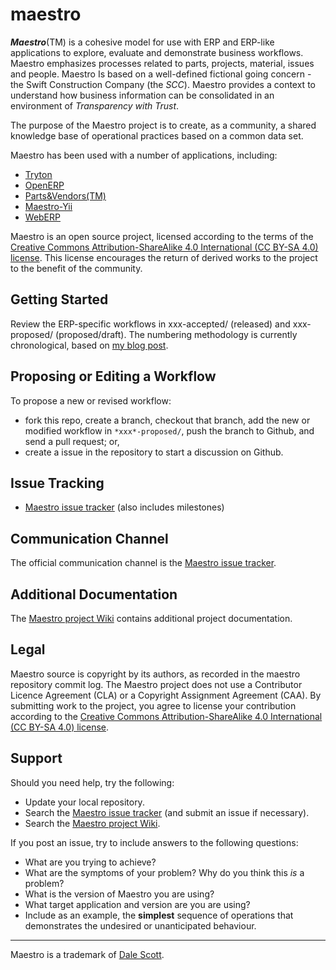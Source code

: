 maestro
=======

***Maestro***(TM) is a cohesive model for use with ERP and ERP-like applications to explore, evaluate and demonstrate business workflows. Maestro emphasizes processes related to parts, projects, material, issues and people. Maestro Is based on a well-defined fictional going concern - the Swift Construction Company (the *SCC*). Maestro provides a context to understand how business information can be consolidated in an environment of *Transparency with Trust*.

The purpose of the Maestro project is to create, as a community, a shared knowledge base of operational practices based on a common data set.

Maestro has been used with a number of applications, including:
* [Tryton](http://www.tryton.org)
* [OpenERP](http://www.openerp.com)
* [Parts&Vendors(TM)](http://www.triogydesign.com)
* [Maestro-Yii](http://www.github.com/dalers/maestro-yii)
* [WebERP](http://www.weberp.org)

Maestro is an open source project, licensed according to the terms of the [Creative Commons Attribution-ShareAlike 4.0 International (CC BY-SA 4.0) license](http://creativecommons.org/licenses/by-sa/4.0/). This license encourages the return of derived works to the project to the benefit of the community.

Getting Started
---------------
Review the ERP-specific workflows in xxx-accepted/ (released) and xxx-proposed/ (proposed/draft). The numbering methodology is currently chronological, based on [my blog post](http://www.dalescott.net/wordpress/?p=2723).

Proposing or Editing a Workflow
-------------------------------
To propose a new or revised workflow:
* fork this repo, create a branch, checkout that branch, add the new or modified workflow in `*xxx*-proposed/`, push the branch to Github, and send a pull request; or,
* create a issue in the repository to start a discussion on Github.

Issue Tracking
--------------
* [Maestro issue tracker](https://github.com/dalers/maestro/issues) (also includes milestones)

Communication Channel
---------------------
The official communication channel is the [Maestro issue tracker](https://github.com/dalers/maestro/issues).

Additional Documentation
------------------------
The [Maestro project Wiki](https://github.com/dalers/maestro/wiki) contains additional project documentation.

Legal
-----
Maestro source is copyright by its authors, as recorded in the maestro repository commit log. The Maestro project does not use a Contributor Licence Agreement (CLA) or a Copyright Assignment Agreement (CAA). By submitting work to the project, you agree to license your contribution according to the [Creative Commons Attribution-ShareAlike 4.0 International (CC BY-SA 4.0) license](http://creativecommons.org/licenses/by-sa/4.0/).

Support
-------
Should you need help, try the following:
* Update your local repository.
* Search the [Maestro issue tracker](https://github.com/dalers/maestro/issues) (and submit an issue if necessary).
* Search the [Maestro project Wiki](https://github.com/dalers/maestro/wiki/).

If you post an issue, try to include answers to the following questions:
* What are you trying to achieve?
* What are the symptoms of your problem? Why do you think this *is* a problem?
* What is the version of Maestro you are using?
* What target application and version are you are using?
* Include as an example, the **simplest** sequence of operations that demonstrates the undesired or unanticipated behaviour.

---

Maestro is a trademark of [Dale Scott](http://www.dalescott.net).
